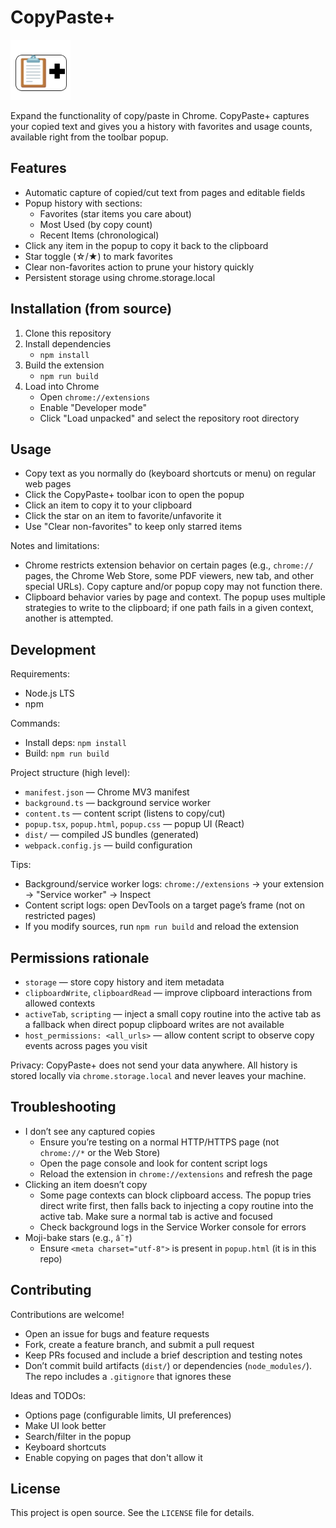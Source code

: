 # CopyPaste+

<img src="icons/icon128.png" alt="CopyPaste+ icon" width="96" height="96" />

Expand the functionality of copy/paste in Chrome. CopyPaste+ captures your copied text and gives you a history with favorites and usage counts, available right from the toolbar popup.


## Features

- Automatic capture of copied/cut text from pages and editable fields
- Popup history with sections:
  - Favorites (star items you care about)
  - Most Used (by copy count)
  - Recent Items (chronological)
- Click any item in the popup to copy it back to the clipboard
- Star toggle (☆/★) to mark favorites
- Clear non-favorites action to prune your history quickly
- Persistent storage using chrome.storage.local


## Installation (from source)

1. Clone this repository
2. Install dependencies
   - `npm install`
3. Build the extension
   - `npm run build`
4. Load into Chrome
   - Open `chrome://extensions`
   - Enable "Developer mode"
   - Click "Load unpacked" and select the repository root directory


## Usage

- Copy text as you normally do (keyboard shortcuts or menu) on regular web pages
- Click the CopyPaste+ toolbar icon to open the popup
- Click an item to copy it to your clipboard
- Click the star on an item to favorite/unfavorite it
- Use "Clear non-favorites" to keep only starred items

Notes and limitations:
- Chrome restricts extension behavior on certain pages (e.g., `chrome://` pages, the Chrome Web Store, some PDF viewers, new tab, and other special URLs). Copy capture and/or popup copy may not function there.
- Clipboard behavior varies by page and context. The popup uses multiple strategies to write to the clipboard; if one path fails in a given context, another is attempted.

## Development

Requirements:
- Node.js LTS
- npm

Commands:
- Install deps: `npm install`
- Build: `npm run build`

Project structure (high level):
- `manifest.json` — Chrome MV3 manifest
- `background.ts` — background service worker
- `content.ts` — content script (listens to copy/cut)
- `popup.tsx`, `popup.html`, `popup.css` — popup UI (React)
- `dist/` — compiled JS bundles (generated)
- `webpack.config.js` — build configuration

Tips:
- Background/service worker logs: `chrome://extensions` → your extension → "Service worker" → Inspect
- Content script logs: open DevTools on a target page’s frame (not on restricted pages)
- If you modify sources, run `npm run build` and reload the extension


## Permissions rationale

- `storage` — store copy history and item metadata
- `clipboardWrite`, `clipboardRead` — improve clipboard interactions from allowed contexts
- `activeTab`, `scripting` — inject a small copy routine into the active tab as a fallback when direct popup clipboard writes are not available
- `host_permissions: <all_urls>` — allow content script to observe copy events across pages you visit

Privacy: CopyPaste+ does not send your data anywhere. All history is stored locally via `chrome.storage.local` and never leaves your machine.


## Troubleshooting

- I don’t see any captured copies
  - Ensure you’re testing on a normal HTTP/HTTPS page (not `chrome://*` or the Web Store)
  - Open the page console and look for content script logs
  - Reload the extension in `chrome://extensions` and refresh the page
- Clicking an item doesn’t copy
  - Some page contexts can block clipboard access. The popup tries direct write first, then falls back to injecting a copy routine into the active tab. Make sure a normal tab is active and focused
  - Check background logs in the Service Worker console for errors
- Moji-bake stars (e.g., `â˜†`)
  - Ensure `<meta charset="utf-8">` is present in `popup.html` (it is in this repo)


## Contributing

Contributions are welcome!
- Open an issue for bugs and feature requests
- Fork, create a feature branch, and submit a pull request
- Keep PRs focused and include a brief description and testing notes
- Don’t commit build artifacts (`dist/`) or dependencies (`node_modules/`). The repo includes a `.gitignore` that ignores these

Ideas and TODOs:
- Options page (configurable limits, UI preferences)
- Make UI look better
- Search/filter in the popup
- Keyboard shortcuts
- Enable copying on pages that don't allow it


## License

This project is open source. See the `LICENSE` file for details.
